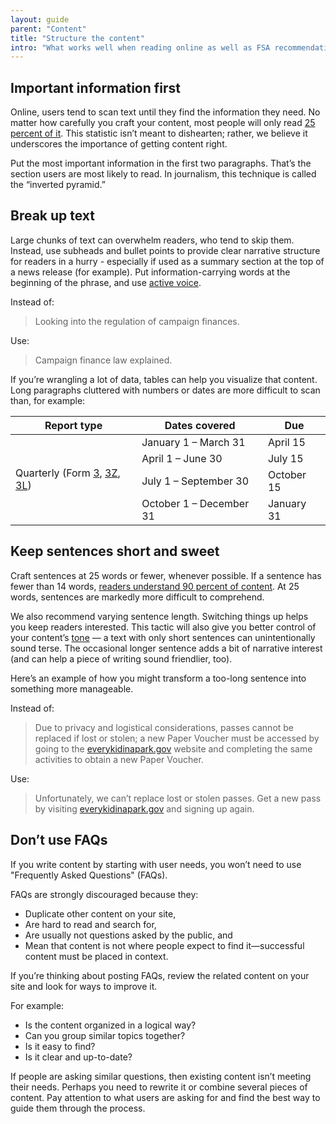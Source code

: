 ```yaml
---
layout: guide
parent: "Content"
title: "Structure the content"
intro: "What works well when reading online as well as FSA recommendations on ways to keep online readers in mind when writing and editing."
---
```


## Important information first

Online, users tend to scan text until they find the information they need. No matter how carefully you craft your content, most people will only read [25 percent of it](https://www.nngroup.com/articles/website-reading/). This statistic isn’t meant to dishearten; rather, we believe it underscores the importance of getting content right.

Put the most important information in the first two paragraphs. That’s the section users are most likely to read. In journalism, this technique is called the “inverted pyramid.”

## Break up text

Large chunks of text can overwhelm readers, who tend to skip them. Instead, use subheads and bullet points to provide clear narrative structure for readers in a hurry - especially if used as a summary section at the top of a news release (for example). Put information-carrying words at the beginning of the phrase, and use  [active voice](guides/content/active-voice).

Instead of:

> Looking into the regulation of campaign finances.

Use:

> Campaign finance law explained.

If you’re wrangling a lot of data, tables can help you visualize that content. Long paragraphs cluttered with numbers or dates are more difficult to scan than, for example:

<table class="fsa-table">
    <thead>
        <tr>
            <th>Report type</th>
            <th>Dates covered</th>
            <th>Due</th>
        </tr>
    </thead>
    <tbody>
        <tr>
            <td rowspan="4">Quarterly (Form <a href="http://www.fec.gov/pdf/forms/fecfrm3i.pdf">3</a>, <a href="http://www.fec.gov/pdf/forms/fecfrm3i.pdf#page=19">3Z</a>, <a href="http://www.fec.gov/pdf/forms/fecfrm3li.pdf">3L</a>)</td>
            <td>January 1 – March 31</td>
            <td>April 15</td>
        </tr>
        <tr>
            <td>April 1 – June 30</td>
            <td>July 15</td>
        </tr>
        <tr>
            <td>July 1 – September 30</td>
            <td>October 15</td>
        </tr>
        <tr>
            <td>October 1 – December 31</td>
            <td>January 31</td>
        </tr>
    </tbody>
</table>

## Keep sentences short and sweet

Craft sentences at 25 words or fewer, whenever possible. If a sentence has fewer than 14 words, [readers understand 90 percent of content](http://comprehension.prsa.org/?p=217). At 25 words, sentences are markedly more difficult to comprehend.

We also recommend varying sentence length. Switching things up helps you keep readers interested. This tactic will also give you better control of your content’s [tone](guides/content/voice-and-tone) — a text with only short sentences can unintentionally sound terse. The occasional longer sentence adds a bit of narrative interest (and can help a piece of writing sound friendlier, too).

Here’s an example of how you might transform a too-long sentence into something more manageable.

Instead of:

> Due to privacy and logistical considerations, passes cannot be replaced if lost or stolen; a new Paper Voucher must be accessed by going to the [everykidinapark.gov](https://everykidinapark.gov/) website and completing the same activities to obtain a new Paper Voucher.

Use:

> Unfortunately, we can’t replace lost or stolen passes. Get a new pass by visiting [everykidinapark.gov](https://everykidinapark.gov/) and signing up again.

## Don’t use FAQs

If you write content by starting with user needs, you won’t need to use "Frequently Asked Questions" (FAQs).

FAQs are strongly discouraged because they:

* Duplicate other content on your site,
* Are hard to read and search for,
* Are usually not questions asked by the public, and
* Mean that content is not where people expect to find it—successful content must be placed in context.

If you’re thinking about posting FAQs, review the related content on your site and look for ways to improve it.

For example:

* Is the content organized in a logical way?
* Can you group similar topics together?
* Is it easy to find?
* Is it clear and up-to-date?

If people are asking similar questions, then existing content isn’t meeting their needs. Perhaps you need to rewrite it or combine several pieces of content. Pay attention to what users are asking for and find the best way to guide them through the process.
